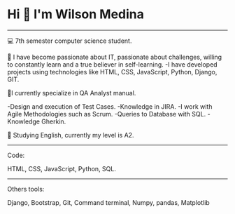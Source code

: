 # **Hi 👋 I'm Wilson Medina**
___
💻 7th semester computer science student.

🚀 I have become passionate about IT, passionate about challenges, willing to constantly learn and a true believer in self-learning.
-I have developed projects using technologies like HTML, CSS, JavaScript, Python, Django, GIT.

📝I currently specialize in QA Analyst manual.

-Design and execution of Test Cases.
-Knowledge in JIRA.
-I work with Agile Methodologies such as Scrum.
-Queries to Database with SQL.
-Knowledge Gherkin.

📢 Studying English, currently my level is A2.

___

Code:

HTML, CSS, JavaScript, Python, SQL.
___

Others tools:

Django, Bootstrap, Git, Command terminal, Numpy, pandas, Matplotlib 
